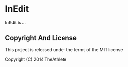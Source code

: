 # InEdit

InEdit is ...


## Copyright And License

This project is released under the terms of the MIT license

Copyright (C) 2014 TheAthlete